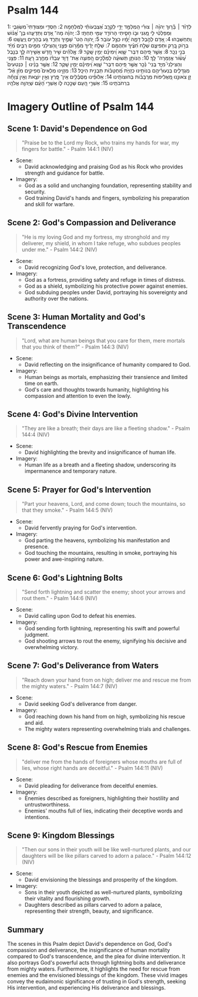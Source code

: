 # Psalm 144
1: לְדָוִ֨ד ׀ בָּ֘ר֤וּךְ יְהוָ֨ה ׀ צוּרִ֗י הַֽמְלַמֵּ֣ד יָדַ֣י לַקְרָ֑ב אֶ֝צְבְּעוֹתַ֗י לַמִּלְחָמָֽה׃
2: חַסְדִּ֥י וּמְצוּדָתִי֮ מִשְׂגַּבִּ֪י וּֽמְפַלְטִ֫י לִ֥י מָ֭גִנִּי וּב֣וֹ חָסִ֑יתִי הָרוֹדֵ֖ד עַמִּ֣י תַחְתָּֽי׃
3: יְֽהוָ֗ה מָה־ אָ֭דָם וַתֵּדָעֵ֑הוּ בֶּן־ אֱ֝נ֗וֹשׁ וַֽתְּחַשְּׁבֵֽהוּ׃
4: אָ֭דָם לַהֶ֣בֶל דָּמָ֑ה יָ֝מָ֗יו כְּצֵ֣ל עוֹבֵֽר׃
5: יְ֭הוָה הַט־ שָׁמֶ֣יךָ וְתֵרֵ֑ד גַּ֖ע בֶּהָרִ֣ים וְֽיֶעֱשָֽׁנוּ׃
6: בְּר֣וֹק בָּ֭רָק וּתְפִיצֵ֑ם שְׁלַ֥ח חִ֝צֶּ֗יךָ וּתְהֻמֵּֽם׃
7: שְׁלַ֥ח יָדֶ֗יךָ מִמָּ֫ר֥וֹם פְּצֵ֣נִי וְ֭הַצִּילֵנִי מִמַּ֣יִם רַבִּ֑ים מִ֝יַּ֗ד בְּנֵ֣י נֵכָֽר׃
8: אֲשֶׁ֣ר פִּ֭יהֶם דִּבֶּר־ שָׁ֑וְא וִֽ֝ימִינָ֗ם יְמִ֣ין שָֽׁקֶר׃
9: אֱֽלֹהִ֗ים שִׁ֣יר חָ֭דָשׁ אָשִׁ֣ירָה לָּ֑ךְ בְּנֵ֥בֶל עָ֝שׂ֗וֹר אֲזַמְּרָה־ לָּֽךְ׃
10: הַנּוֹתֵ֥ן תְּשׁוּעָ֗ה לַמְּלָ֫כִ֥ים הַ֭פּוֹצֶה אֶת־ דָּוִ֥ד עַבְדּ֗וֹ מֵחֶ֥רֶב רָעָֽה׃
11: פְּצֵ֥נִי וְהַצִּילֵנִי֮ מִיַּ֪ד בְּֽנֵי־ נֵ֫כָ֥ר אֲשֶׁ֣ר פִּ֭יהֶם דִּבֶּר־ שָׁ֑וְא וִֽ֝ימִינָ֗ם יְמִ֣ין שָֽׁקֶר׃
12: אֲשֶׁ֤ר בָּנֵ֨ינוּ ׀ כִּנְטִעִים֮ מְגֻדָּלִ֪ים בִּֽנְעוּרֵ֫יהֶ֥ם בְּנוֹתֵ֥ינוּ כְזָוִיֹּ֑ת מְ֝חֻטָּב֗וֹת תַּבְנִ֥ית הֵיכָֽל׃
13: מְזָוֵ֣ינוּ מְלֵאִים֮ מְפִיקִ֥ים מִזַּ֗ן אֶ֫ל־ זַ֥ן צֹאונֵ֣נוּ מַ֭אֲלִיפוֹת מְרֻבָּב֗וֹת בְּחוּצוֹתֵֽינוּ׃
14: אַלּוּפֵ֗ינוּ מְֽסֻבָּ֫לִ֥ים אֵֽין־ פֶּ֭רֶץ וְאֵ֣ין יוֹצֵ֑את וְאֵ֥ין צְ֝וָחָ֗ה בִּרְחֹבֹתֵֽינוּ׃
15: אַשְׁרֵ֣י הָ֭עָם שֶׁכָּ֣כָה לּ֑וֹ אַֽשְׁרֵ֥י הָ֝עָ֗ם שֶׁיֲהוָ֥ה אֱלֹהָֽיו׃

# Imagery Outline of Psalm 144

## Scene 1: David's Dependence on God

> "Praise be to the Lord my Rock, who trains my hands for war, my fingers for battle." - Psalm 144:1 (NIV)

- Scene:
  - David acknowledging and praising God as his Rock who provides strength and guidance for battle.
- Imagery:
  - God as a solid and unchanging foundation, representing stability and security.
  - God training David's hands and fingers, symbolizing his preparation and skill for warfare.

## Scene 2: God's Compassion and Deliverance

> "He is my loving God and my fortress, my stronghold and my deliverer, my shield, in whom I take refuge, who subdues peoples under me." - Psalm 144:2 (NIV)

- Scene:
  - David recognizing God's love, protection, and deliverance.
- Imagery:
  - God as a fortress, providing safety and refuge in times of distress.
  - God as a shield, symbolizing his protective power against enemies.
  - God subduing peoples under David, portraying his sovereignty and authority over the nations.

## Scene 3: Human Mortality and God's Transcendence

> "Lord, what are human beings that you care for them, mere mortals that you think of them?" - Psalm 144:3 (NIV)

- Scene:
  - David reflecting on the insignificance of humanity compared to God.
- Imagery:
  - Human beings as mortals, emphasizing their transience and limited time on earth.
  - God's care and thoughts towards humanity, highlighting his compassion and attention to even the lowly.

## Scene 4: God's Divine Intervention

> "They are like a breath; their days are like a fleeting shadow." - Psalm 144:4 (NIV)

- Scene:
  - David highlighting the brevity and insignificance of human life.
- Imagery:
  - Human life as a breath and a fleeting shadow, underscoring its impermanence and temporary nature.

## Scene 5: Prayer for God's Intervention

> "Part your heavens, Lord, and come down; touch the mountains, so that they smoke." - Psalm 144:5 (NIV)

- Scene:
  - David fervently praying for God's intervention.
- Imagery:
  - God parting the heavens, symbolizing his manifestation and presence.
  - God touching the mountains, resulting in smoke, portraying his power and awe-inspiring nature.

## Scene 6: God's Lightning Bolts

> "Send forth lightning and scatter the enemy; shoot your arrows and rout them." - Psalm 144:6 (NIV)

- Scene:
  - David calling upon God to defeat his enemies.
- Imagery:
  - God sending forth lightning, representing his swift and powerful judgment.
  - God shooting arrows to rout the enemy, signifying his decisive and overwhelming victory.

## Scene 7: God's Deliverance from Waters

> "Reach down your hand from on high; deliver me and rescue me from the mighty waters." - Psalm 144:7 (NIV)

- Scene:
  - David seeking God's deliverance from danger.
- Imagery:
  - God reaching down his hand from on high, symbolizing his rescue and aid.
  - The mighty waters representing overwhelming trials and challenges.

## Scene 8: God's Rescue from Enemies

> "deliver me from the hands of foreigners whose mouths are full of lies, whose right hands are deceitful." - Psalm 144:11 (NIV)

- Scene:
  - David pleading for deliverance from deceitful enemies.
- Imagery:
  - Enemies described as foreigners, highlighting their hostility and untrustworthiness.
  - Enemies' mouths full of lies, indicating their deceptive words and intentions.

## Scene 9: Kingdom Blessings

> "Then our sons in their youth will be like well-nurtured plants, and our daughters will be like pillars carved to adorn a palace." - Psalm 144:12 (NIV)

- Scene:
  - David envisioning the blessings and prosperity of the kingdom.
- Imagery:
  - Sons in their youth depicted as well-nurtured plants, symbolizing their vitality and flourishing growth.
  - Daughters described as pillars carved to adorn a palace, representing their strength, beauty, and significance.

## Summary

The scenes in this Psalm depict David's dependence on God, God's compassion and deliverance, the insignificance of human mortality compared to God's transcendence, and the plea for divine intervention. It also portrays God's powerful acts through lightning bolts and deliverance from mighty waters. Furthermore, it highlights the need for rescue from enemies and the envisioned blessings of the kingdom. These vivid images convey the eudaimonic significance of trusting in God's strength, seeking His intervention, and experiencing His deliverance and blessings.